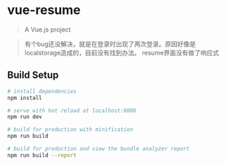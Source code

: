 # vue-resume

> A Vue.js project

>有个bug还没解决，就是在登录时出现了两次登录。原因好像是localstorage造成的，目前没有找到办法。
>resume界面没有做了响应式


## Build Setup

``` bash
# install dependencies
npm install

# serve with hot reload at localhost:8080
npm run dev

# build for production with minification
npm run build

# build for production and view the bundle analyzer report
npm run build --report
```


